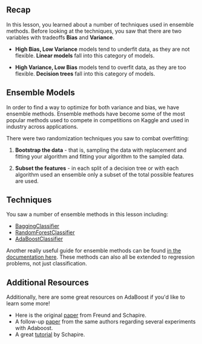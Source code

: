 ## Recap
In this lesson, you learned about a number of techniques used in ensemble methods. Before looking at the techniques, you saw that there are two variables with tradeoffs __Bias__ and __Variance__.

- __High Bias, Low Variance__ models tend to underfit data, as they are not flexible. __Linear models__ fall into this category of models.

- __High Variance, Low Bias__ models tend to overfit data, as they are too flexible. __Decision trees__ fall into this category of models.

## Ensemble Models
In order to find a way to optimize for both variance and bias, we have ensemble methods. Ensemble methods have become some of the most popular methods used to compete in competitions on Kaggle and used in industry across applications.

There were two randomization techniques you saw to combat overfitting:

1. __Bootstrap the data__ - that is, sampling the data with replacement and fitting your algorithm and fitting your algorithm to the sampled data.

2. __Subset the features__ - in each split of a decision tree or with each algorithm used an ensemble only a subset of the total possible features are used.

## Techniques
You saw a number of ensemble methods in this lesson including:

- [BaggingClassifier](https://scikit-learn.org/stable/modules/generated/sklearn.ensemble.BaggingClassifier.html#sklearn.ensemble.BaggingClassifier)
- [RandomForestClassifier](https://scikit-learn.org/stable/modules/generated/sklearn.ensemble.RandomForestClassifier.html#sklearn.ensemble.RandomForestClassifier)
- [AdaBoostClassifier](https://scikit-learn.org/stable/modules/generated/sklearn.ensemble.AdaBoostClassifier.html#sklearn.ensemble.AdaBoostClassifier)

Another really useful guide for ensemble methods can be found [in the documentation here](https://scikit-learn.org/stable/modules/ensemble.html). These methods can also all be extended to regression problems, not just classification.

## Additional Resources

Additionally, here are some great resources on AdaBoost if you'd like to learn some more!

- Here is the original [paper](./IntroToBoosting.pdf) from Freund and Schapire.
- A follow-up [paper](./boostingexperiments.pdf) from the same authors regarding several experiments with Adaboost.
- A great [tutorial](./explaining-adaboost.pdf) by Schapire.